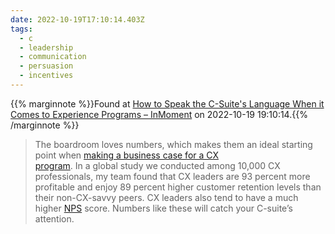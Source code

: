 ```yaml
---
date: 2022-10-19T17:10:14.403Z
tags:
  - c
  - leadership
  - communication
  - persuasion
  - incentives
---
```

{{% marginnote %}}Found at [How to Speak the C-Suite's Language When it Comes to Experience Programs – InMoment](https://inmoment.com/resource/speak-c-suites-language-experience-programs/) on 2022-10-19 19:10:14.{{% /marginnote %}}

> The boardroom loves numbers, which makes them an ideal starting point when [making a business case for a CX  
program](https://inmoment.com/resource/the-value-of-cx-reputation/). In a global study we conducted among 10,000 CX professionals, my team found that CX leaders are 93 percent more profitable and enjoy 89 percent higher customer retention levels than their non-CX-savvy peers. CX leaders also tend to have a much higher [NPS](https://inmoment.com/xi-terms/net-promoter-score/) score. Numbers like these will catch your C-suite’s attention.

